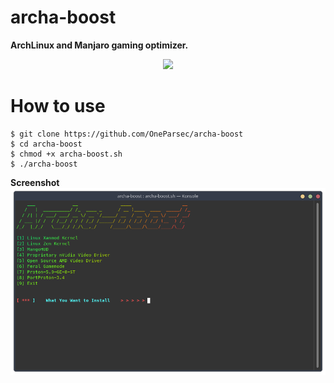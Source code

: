 # archa-boost
**ArchLinux and Manjaro gaming optimizer.**

<center>
  <img src=https://img.shields.io/badge/platform-GNU%2FLinux-blue>
</center>

# How to use
```
$ git clone https://github.com/OneParsec/archa-boost
$ cd archa-boost
$ chmod +x archa-boost.sh
$ ./archa-boost
```
**Screenshot**
![](images/screenshot.png)
